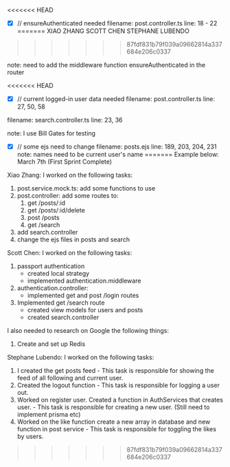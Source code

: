 <<<<<<< HEAD
* [x] // ensureAuthenticated needed
filename: post.controller.ts
line: 18 - 22
=======
XIAO ZHANG
SCOTT CHEN
STEPHANE LUBENDO
>>>>>>> 87fdf831b79f039a09662814a337684e206c0337

note: need to add the middleware function ensureAuthenticated in the router

<<<<<<< HEAD
* [x] // current logged-in user data needed
filename: post.controller.ts
line: 27, 50, 58

filename: search.controller.ts
line: 23, 36

note: I use Bill Gates for testing

* [x] // some ejs need to change
filename: posts.ejs
line: 189, 203, 204, 231
note: names need to be current user's name
=======
Example below:
March 7th (First Sprint Complete)

Xiao Zhang:
I worked on the following tasks:

1. post.service.mock.ts: add some functions to use
2. post.controller: add some routes to:
   1) get /posts/:id
   2) get /posts/:id/delete
   3) post /posts
   4) get /search
3. add search.controller
4. change the ejs files in posts and search

Scott Chen:
I worked on the following tasks:

1. passport authentication
    - created local strategy
    - implemented authentication.middleware
2. authentication.controller:
    - implemented get and post /login routes
3. Implemented get /search route
    - created view models for users and posts
    - created search.controller

I also needed to research on Google the following things:

1. Create and set up Redis

Stephane Lubendo:
I worked on the following tasks:

1. I created the get posts feed - This task is responsible for showing the feed of all following and current user.
2. Created the logout function - This task is responsible for logging a user out.
3. Worked on register user. Created a function in AuthServices that creates user. - This task is responsible for creating a new user. (Still need to implement prisma etc)
4. Worked on the like function create a new array in database and new function in post service - This task is responsible for toggling the likes by users.
>>>>>>> 87fdf831b79f039a09662814a337684e206c0337
